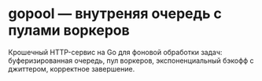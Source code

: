 # gopool — внутреняя очередь с пулами воркеров

Крошечный HTTP-сервис на Go для фоновой обработки задач: буферизированная очередь, пул воркеров, экспоненциальный бэкофф с джиттером, корректное завершение.

